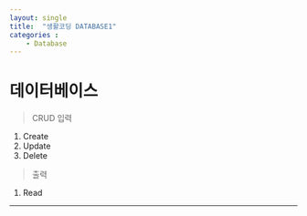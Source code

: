 ```yaml
---
layout: single
title:  "생활코딩 DATABASE1"
categories : 
    - Database
---
```


# 데이터베이스

> CRUD
입력
1. Create
2. Update
3. Delete

> 출력
1. Read

---------------------------
